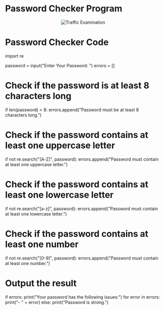 # Password Checker Program 
<p align="center">
<img src="https://i.imgur.com/ue4lZNt.png" alt="Traffic Examination"/>
</p>

<h1>Password Checker Code</h1>


import re

password = input("Enter Your Password:   ")
errors = []

# Check if the password is at least 8 characters long
if len(password) < 8:
    errors.append("Password must be at least 8 characters long.")

# Check if the password contains at least one uppercase letter
if not re.search("[A-Z]", password):
    errors.append("Password must contain at least one uppercase letter.")

# Check if the password contains at least one lowercase letter
if not re.search("[a-z]", password):
    errors.append("Password must contain at least one lowercase letter.")

# Check if the password contains at least one number
if not re.search("[0-9]", password):
    errors.append("Password must contain at least one number.")

# Output the result
if errors:
    print("Your password has the following issues:")
    for error in errors:
        print("- " + error)
else:
    print("Password is strong.")
